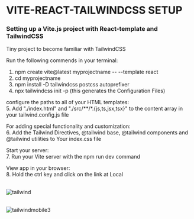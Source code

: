 <h1>VITE-REACT-TAILWINDCSS SETUP</h1>

<h3>Setting up a Vite.js project with React-template and TailwindCSS</h3>

Tiny project to become familiar with TailwindCSS<br>

Run the following commends in your terminal:<br>

1. npm create vite@latest myprojectname -- --template react<br>
2. cd myprojectname
3. npm install -D tailwindcss postcss autoprefixer
4. npx tailwindcss init -p (this generates the Configuration Files)<br>

configure the paths to all of your HTML templates:<br>
5. Add "./index.html" and "./src/**/*.{js,ts,jsx,tsx}" to the content array in your tailwind.config.js file<br>

For adding special functionality and customization:<br>
6. Add the Tailwind Directives, @tailwind base,  @tailwind components and @tailwind utilities to Your index.css file<br>

Start your server:<br>
7. Run your Vite server with the npm run dev command<br>

View app in your browser:<br>
8. Hold the ctrl key and click on the link at Local<br><br>

![tailwind](https://github.com/Noud63/vite-react-tailwind-setup/assets/38325801/427430ac-4cf2-4553-bf8b-13c49af83821)<br><br>

![tailwindmobile3](https://github.com/Noud63/vite-react-tailwind-setup/assets/38325801/5c72b764-bc2b-4ea3-a404-fc0c2deacd2c)<br><br>

